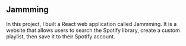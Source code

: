 ## Jammming
In this project,  I built a React web application called Jammming. It is a
website that allows users to search the Spotify library, create a custom playlist,
then save it to their Spotify account.
